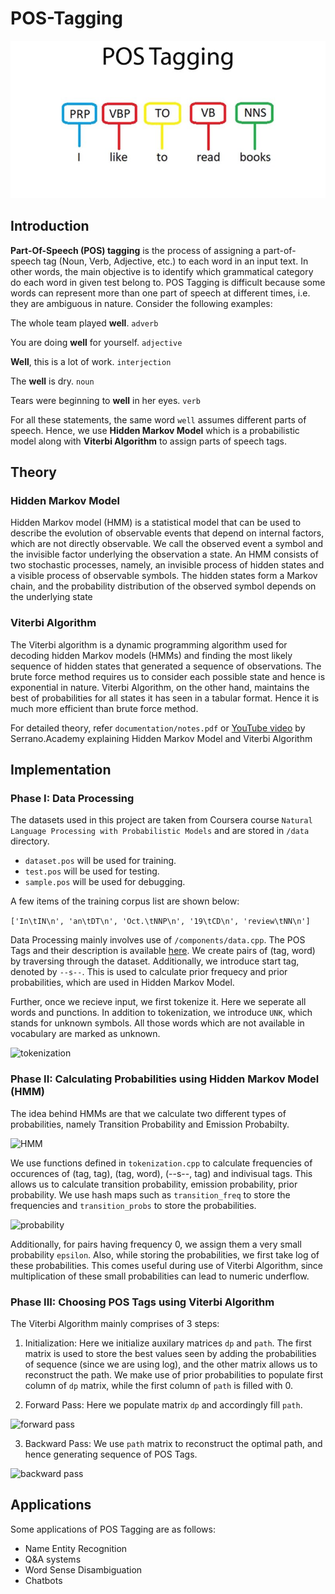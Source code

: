 # POS-Tagging

<img src = "../assets/POS-Tagging.jpg" alt="POS-Tagging">

## Introduction

<b>Part-Of-Speech (POS) tagging</b> is the process of assigning a part-of-speech tag (Noun, Verb, Adjective, etc.) to each word in an input text. In other words, the main objective is to identify which grammatical category do each word in given test belong to. POS Tagging is difficult because some words can represent more than one part of speech at different times, i.e. they are ambiguous in nature. Consider the following examples:

The whole team played <b>well</b>. ```adverb```

You are doing <b>well</b> for yourself. ```adjective```

<b>Well</b>, this is a lot of work. ```interjection```

The <b>well</b> is dry. ```noun```

Tears were beginning to <b>well</b> in her eyes. ```verb```

For all these statements, the same word ```well``` assumes different parts of speech. Hence, we use <b>Hidden Markov Model</b> which is a probabilistic model along with <b>Viterbi Algorithm</b> to assign parts of speech tags.

## Theory

### Hidden Markov Model

Hidden Markov model (HMM) is a statistical model that can be used to describe the evolution of observable events that depend on internal factors, which are not directly observable. We call the observed event a symbol and the invisible factor underlying the observation a state. An HMM consists of two stochastic processes, namely, an invisible process of hidden states and a visible process of observable symbols. The hidden states form a Markov chain, and the probability distribution of the observed symbol depends on the underlying state

### Viterbi Algorithm

The Viterbi algorithm is a dynamic programming algorithm used for decoding hidden Markov models (HMMs) and finding the most likely sequence of hidden states that generated a sequence of observations. The brute force method requires us to consider each possible state and hence is exponential in nature. Viterbi Algorithm, on the other hand, maintains the best of probabilities for all states it has seen in a tabular format. Hence it is much more efficient than brute force method.

For detailed theory, refer ```documentation/notes.pdf``` or [YouTube video](https://www.youtube.com/watch?v=kqSzLo9fenk) by Serrano.Academy explaining Hidden Markov Model and Viterbi Algorithm

## Implementation

### Phase I: Data Processing

The datasets used in this project are taken from Coursera course ```Natural Language Processing with Probabilistic Models``` and are stored in ```/data``` directory.

* ```dataset.pos``` will be used for training.
* ```test.pos``` will be used for testing.
* ```sample.pos``` will be used for debugging.

A few items of the training corpus list are shown below:

```['In\tIN\n', 'an\tDT\n', 'Oct.\tNNP\n', '19\tCD\n', 'review\tNN\n']```

Data Processing mainly involves use of ```/components/data.cpp```. The POS Tags and their description is available <a href="http://relearn.be/2015/training-common-sense/sources/software/pattern-2.6-critical-fork/docs/html/mbsp-tags.html">here</a>. We create pairs of (tag, word) by traversing through the dataset. Additionally, we introduce start tag, denoted by ```--s--```. This is used to calculate prior frequecy and prior probabilities, which are used in Hidden Markov Model.

Further, once we recieve input, we first tokenize it. Here we seperate all words and punctions. In addition to tokenization, we introduce ```UNK```, which stands for unknown symbols. All those words which are not available in vocabulary are marked as unknown.

<img src="../assets/tokenizer.jpg" alt="tokenization">

### Phase II: Calculating Probabilities using Hidden Markov Model (HMM)

The idea behind HMMs are that we calculate two different types of probabilities, namely Transition Probability and Emission Probabilty. 

<img src="../assets/hmm.png" alt="HMM">

We use functions defined in ```tokenization.cpp``` to calculate frequencies of occurences of (tag, tag), (tag, word), (--s--, tag) and indivisual tags. This allows us to calculate transition probability, emission probability, prior probability. We use hash maps such as ```transition_freq``` to store the frequencies and ```transition_probs``` to store the probabilities.

<img src="../assets/probability.png" alt="probability">

Additionally, for pairs having frequency 0, we assign them a very small probability ```epsilon```. Also, while storing the probabilities, we first take log of these probabilities. This comes useful during use of Viterbi Algorithm, since multiplication of these small probabilities can lead to numeric underflow.

### Phase III: Choosing POS Tags using Viterbi Algorithm

The Viterbi Algorithm mainly comprises of 3 steps:

1. Initialization: Here we initialize auxilary matrices ```dp``` and ```path```. The first matrix is used to store the best values seen by adding the probabilities of sequence (since we are using log), and the other matrix allows us to reconstruct the path. We make use of prior probabilities to populate first column of ```dp``` matrix, while the first column of ```path``` is filled with 0.

2. Forward Pass: Here we populate matrix ```dp``` and accordingly fill ```path```.

<img src="../assets/forward.png" alt="forward pass">

3. Backward Pass: We use ```path``` matrix to reconstruct the optimal path, and hence generating sequence of POS Tags.

<img src="../assets/backward.png" alt="backward pass">

## Applications

Some applications of POS Tagging are as follows:

* Name Entity Recognition
* Q&A systems
* Word Sense Disambiguation
* Chatbots